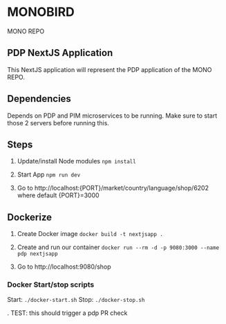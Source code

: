 # MONOBIRD

MONO REPO

## PDP NextJS Application

This NextJS application will represent the PDP application of the MONO REPO.

## Dependencies

Depends on PDP and PIM microservices to be running. Make sure to start those 2 servers before running this.

## Steps

1. Update/install Node modules
   `npm install`

2. Start App
   `npm run dev`

3. Go to http://localhost:{PORT}/market/country/language/shop/6202 where default {PORT}=3000

## Dockerize

1. Create Docker image
   `docker build -t nextjsapp .`

2. Create and run our container
   `docker run --rm -d -p 9080:3000 --name pdp nextjsapp`

3. Go to http://localhost:9080/shop

### Docker Start/stop scripts

Start: `./docker-start.sh`
Stop: `./docker-stop.sh`

.
TEST: this should trigger a pdp PR check
